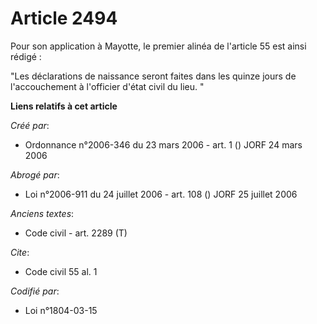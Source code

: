# Article 2494

Pour son application à Mayotte, le premier alinéa de l'article 55 est ainsi rédigé :

"Les déclarations de naissance seront faites dans les quinze jours de l'accouchement à l'officier d'état civil du lieu. "

**Liens relatifs à cet article**

_Créé par_:

  - Ordonnance n°2006-346 du 23 mars 2006 - art. 1 () JORF 24 mars 2006

_Abrogé par_:

  - Loi n°2006-911 du 24 juillet 2006 - art. 108 () JORF 25 juillet 2006

_Anciens textes_:

  - Code civil - art. 2289 (T)

_Cite_:

  - Code civil 55 al. 1

_Codifié par_:

  - Loi n°1804-03-15
